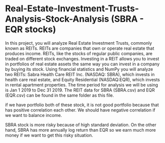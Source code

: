 # Real-Estate-Investment-Trusts-Analysis-Stock-Analysis (SBRA - EQR stocks)

In this project, you will analyze Real Estate Investment Trusts, commonly known as REITs. REITs are companies that own or operate real estate that produces income. REITs, like the stocks of regular public companies, are traded on different stock exchanges. Investing in a REIT allows you to invest in portfolios of real estate assets the same way you can invest in a company by buying its stock.
Using financial statistics and NumPy you will analyze two REITs: Sabra Health Care REIT Inc. (NASDAQ: SBRA), which invests in health care real estate, and Equity Residential (NASDAQ:EQR), which invests in rental apartment properties.
The time period for analysis we will be using is Jan 1 2019 to Dec 31 2019. The REIT data for SBRA (SBRA.csv) and EQR (EQR.csv) can be found in the same folder as this file.


if we have portfolio both of these stock, it is not good portfolio because that has positive correlation each other. We should have negative correlation if we want to balance income.

SBRA stock is more risky because of high standard deviation. On the other hand, SBRA has more annually log return than EQR so we earn much more money if we want to get this risky situation.
